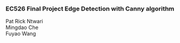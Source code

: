 ### EC526 Final Project Edge Detection with Canny algorithm

Pat Rick Ntwari  
Mingdao Che  
Fuyao Wang  

